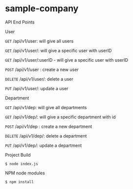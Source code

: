 # sample-company

API End Points

User

`GET`   /api/v1/user: will give all users 

`GET`   /api/v1/user/<userID>: will give a specific user with userID

`GET`   /api/v1/user/:userID - will give a specific user with userID

`POST`  /api/v1/user : create a new user

`DELETE`  /api/v1/user/<userID>: delete a user
  
`PUT`   /api/v1/user/<userID>: update a user 
  
Department

`GET`   /api/v1/dep: will give all departments 

`GET`   /api/v1/dep/<depID>: will give a specific department with id
  
`POST`  /api/v1/dep : create a new department

`DELETE`  /api/v1/dep/<depID>: delete a department
  
`PUT`   /api/v1/dep/<depID>: update a department 

Project Build

    $ node index.js
  
NPM node modules

    $ npm install
